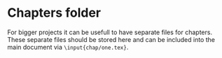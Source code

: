 # Chapters folder

For bigger projects it can be usefull to have separate files for chapters.
These separate files should be stored here and can be included into the main document via `\input{chap/one.tex}`.
